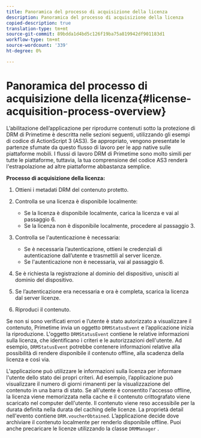 ```yaml
---
title: Panoramica del processo di acquisizione della licenza
description: Panoramica del processo di acquisizione della licenza
copied-description: true
translation-type: tm+mt
source-git-commit: 89bdda1d4bd5c126f19ba75a819942df901183d1
workflow-type: tm+mt
source-wordcount: '339'
ht-degree: 0%

---
```



# Panoramica del processo di acquisizione della licenza{#license-acquisition-process-overview}

L’abilitazione dell’applicazione per riprodurre contenuti sotto la protezione di DRM di Primetime è descritta nelle sezioni seguenti, utilizzando gli esempi di codice di ActionScript 3 (AS3). Se appropriato, vengono presentate le partenze sfumate da questo flusso di lavoro per le app native sulle piattaforme mobili. I flussi di lavoro DRM di Primetime sono molto simili per tutte le piattaforme, tuttavia, la tua comprensione del codice AS3 renderà l&#39;estrapolazione ad altre piattaforme abbastanza semplice.

**Processo di acquisizione della licenza:**

1. Ottieni i metadati DRM del contenuto protetto.
1. Controlla se una licenza è disponibile localmente:

   * Se la licenza è disponibile localmente, carica la licenza e vai al passaggio 6.
   * Se la licenza non è disponibile localmente, procedere al passaggio 3.

1. Controlla se l&#39;autenticazione è necessaria:

   * Se è necessaria l’autenticazione, ottieni le credenziali di autenticazione dall’utente e trasmettili al server licenze.
   * Se l&#39;autenticazione non è necessaria, vai al passaggio 6.

1. Se è richiesta la registrazione al dominio del dispositivo, unisciti al dominio del dispositivo.
1. Se l’autenticazione era necessaria e ora è completa, scarica la licenza dal server licenze.
1. Riproduci il contenuto.

Se non si sono verificati errori e l’utente è stato autorizzato a visualizzare il contenuto, Primetime invia un oggetto `DRMStatusEvent` e l’applicazione inizia la riproduzione. L&#39;oggetto `DRMStatusEvent` contiene le relative informazioni sulla licenza, che identificano i criteri e le autorizzazioni dell&#39;utente. Ad esempio, `DRMStatusEvent` potrebbe contenere informazioni relative alla possibilità di rendere disponibile il contenuto offline, alla scadenza della licenza e così via.

L&#39;applicazione può utilizzare le informazioni sulla licenza per informare l&#39;utente dello stato dei propri criteri. Ad esempio, l’applicazione può visualizzare il numero di giorni rimanenti per la visualizzazione del contenuto in una barra di stato. Se all&#39;utente è consentito l&#39;accesso offline, la licenza viene memorizzata nella cache e il contenuto crittografato viene scaricato nel computer dell&#39;utente. Il contenuto viene reso accessibile per la durata definita nella durata del caching delle licenze. La proprietà detail nell&#39;evento contiene `DRM.voucherObtained`. L’applicazione decide dove archiviare il contenuto localmente per renderlo disponibile offline. Puoi anche precaricare le licenze utilizzando la classe `DRMManager` .

